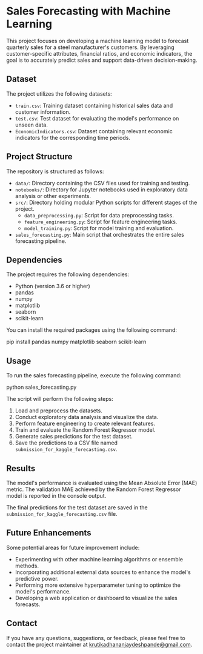 # Sales Forecasting with Machine Learning

This project focuses on developing a machine learning model to forecast quarterly sales for a steel manufacturer's customers. By leveraging customer-specific attributes, financial ratios, and economic indicators, the goal is to accurately predict sales and support data-driven decision-making.

## Dataset

The project utilizes the following datasets:

- `train.csv`: Training dataset containing historical sales data and customer information.
- `test.csv`: Test dataset for evaluating the model's performance on unseen data.
- `EconomicIndicators.csv`: Dataset containing relevant economic indicators for the corresponding time periods.

## Project Structure

The repository is structured as follows:

- `data/`: Directory containing the CSV files used for training and testing.
- `notebooks/`: Directory for Jupyter notebooks used in exploratory data analysis or other experiments.
- `src/`: Directory holding modular Python scripts for different stages of the project.
  - `data_preprocessing.py`: Script for data preprocessing tasks.
  - `feature_engineering.py`: Script for feature engineering tasks.
  - `model_training.py`: Script for model training and evaluation.
- `sales_forecasting.py`: Main script that orchestrates the entire sales forecasting pipeline.

## Dependencies

The project requires the following dependencies:

- Python (version 3.6 or higher)
- pandas
- numpy
- matplotlib
- seaborn
- scikit-learn

You can install the required packages using the following command:

pip install pandas numpy matplotlib seaborn scikit-learn

## Usage

To run the sales forecasting pipeline, execute the following command:

python sales_forecasting.py

The script will perform the following steps:

1. Load and preprocess the datasets.
2. Conduct exploratory data analysis and visualize the data.
3. Perform feature engineering to create relevant features.
4. Train and evaluate the Random Forest Regressor model.
5. Generate sales predictions for the test dataset.
6. Save the predictions to a CSV file named `submission_for_kaggle_forecasting.csv`.

## Results

The model's performance is evaluated using the Mean Absolute Error (MAE) metric. The validation MAE achieved by the Random Forest Regressor model is reported in the console output.

The final predictions for the test dataset are saved in the `submission_for_kaggle_forecasting.csv` file.

## Future Enhancements

Some potential areas for future improvement include:

- Experimenting with other machine learning algorithms or ensemble methods.
- Incorporating additional external data sources to enhance the model's predictive power.
- Performing more extensive hyperparameter tuning to optimize the model's performance.
- Developing a web application or dashboard to visualize the sales forecasts.

## Contact

If you have any questions, suggestions, or feedback, please feel free to contact the project maintainer at [krutikadhananjaydeshpande@gmail.com](mailto:krutikadhananjaydeshpande@gmail.com).